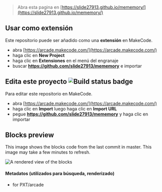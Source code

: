  


> Abra esta pagina en [https://slide27913.github.io/mememory/](https://slide27913.github.io/mememory/)

## Usar como extensión

Este repositorio puede ser añadido como una **extensión** en MakeCode.

* abra [https://arcade.makecode.com/](https://arcade.makecode.com/)
* haga clic en **New Project**
* haga clic en **Extensiones** en el menú del engranaje
* buscar **https://github.com/slide27913/mememory** e importar

## Edita este proyecto ![Build status badge](https://github.com/slide27913/mememory/workflows/MakeCode/badge.svg)

Para editar este repositorio en MakeCode.

* abra [https://arcade.makecode.com/](https://arcade.makecode.com/)
* haga clic en **Import** luego haga clic en **Import URL**
* pegue **https://github.com/slide27913/mememory** y haga clic en importar

## Blocks preview

This image shows the blocks code from the last commit in master.
This image may take a few minutes to refresh.

![A rendered view of the blocks](https://github.com/slide27913/mememory/raw/master/.github/makecode/blocks.png)

#### Metadatos (utilizados para búsqueda, renderizado)

* for PXT/arcade
<script src="https://makecode.com/gh-pages-embed.js"></script><script>makeCodeRender("{{ site.makecode.home_url }}", "{{ site.github.owner_name }}/{{ site.github.repository_name }}");</script>
